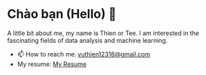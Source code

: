 # Chào bạn (Hello) 👋
A little bit about me, my name is Thien or Tee. I am interested in the fascinating fields of data analysis and machine learning.  
- 📫 How to reach me: vuthien12316@gmail.com  
- My resume: [My Resume](https://github.com/Thientvu/thientvu/blob/main/Data%20Analyst%20Resume.pdf)
